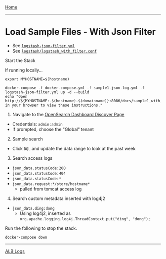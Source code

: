 [Home](../README.md)

---

# Load Sample Files - With Json Filter

- See [`logstash-json-filter.yml`](../logstash-json-filter.yml)
- See [`logstash/logstash_with_filter.conf`](../logstash/logstash_with_filter.conf)

Start the Stack

If running locally...
```
export MYHOSTNAME=$(hostname)
```

```
docker-compose -f docker-compose.yml -f sample1-json-log.yml -f logstash-json-filter.yml up -d --build
echo "Open http://${MYHOSTNAME:-$(hostname).$(domainname)}:8086/docs/sample1_with_json.md in your browser to view these instructions."

```

1. Navigate to the [OpenSearch Dashboard Discover Page](http://{{MYHOSTNAME}}:8094/app/discover)
  - Credentials: `admin:admin`
  - If prompted, choose the "Global" tenant
2. Sample search 
  - Click `DQL` and update the data range to look at the past week
3. Search access logs
  - `json_data.statusCode:200`
  - `json_data.statusCode:404`
  - `json_data.statusCode:*`
  - `json_data.request:*/store/hostname*`
      - pulled from tomcat access log
4. Search custom metadata inserted with log4j2
  - `json_data.ding:dong`
      - Using log4j2, inserted as `org.apache.logging.log4j.ThreadContext.put("ding", "dong");`


Run the following to stop the stack.

```
docker-compose down
```

---
[ALB Logs](alb.md)